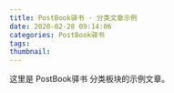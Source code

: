 ```yaml
---
title: PostBook驿书 - 分类文章示例
date: 2020-02-28 09:14:06
categories: PostBook驿书
tags:
thumbnail:
---
```


这里是 PostBook驿书 分类板块的示例文章。
